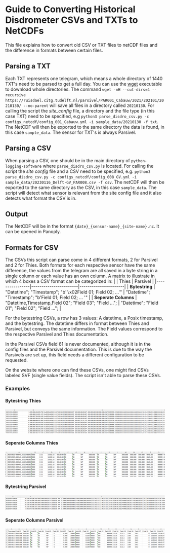 # Guide to Converting Historical Disdrometer CSVs and TXTs to NetCDFs

This file explains how to convert old CSV or TXT files to netCDF files and the difference in formats between certain files. 

## Parsing a TXT
Each TXT represents one telegram, which means a whole directory of 1440 TXT's need to be parsed to get a full day. You can use the [wget](https://linuxize.com/post/wget-command-examples/) executable to download whole directories. The command `wget -nH --cut-dirs=4 --recursive https://ruisdael.citg.tudelft.nl/parsivel/PAR001_Cabauw/2021/202101/20210130/ --no-parent` will save all files in a directory called `20210130`.  For calling the script the *site_config* file, a directory and the file type (in this case TXT) need to be specified, e.g `python3 parse_disdro_csv.py -c configs_netcdf/config_001_Cabauw.yml -i sample_data/20210130 -f txt`. The NetCDF will then be exported to the same directory the data is found, in this case `sample_data`. The sensor for TXT's is always Parsivel.

## Parsing a CSV
When parsing a CSV, one should be in the main directory of `python-logging-software` where `parse_disdro_csv.py` is located. For calling the script the *site config* file and a CSV need to be specified, e.g. `python3 parse_disdro_csv.py -c configs_netcdf/config_008_GV.yml -i sample_data/20230116_Delft-GV_PAR008.csv -f csv`. The netCDF will then be exported to the same directory as the CSV, in this case `sample_data`. The script will detect what sensor is relevant from the site config file and it also detects what format the CSV is in.


## Output 
The NetCDF will be in the format `{date}_{sensor-name}_{site-name}.nc`. It can be opened in Panoply.

## Formats for CSV

The CSVs this script can parse come in 4 different formats, 2 for Parsivel and 2 for Thies. Both formats for each respective sensor have the same difference, the values from the telegram are all saved in a byte string in a single column or each value has an own column. A matrix to illustrate in which 4 boxes a CSV format can be categorized in:
|                | Thies | Parsivel   |
|----------------|-----------------------|----------------------|
| **Bytestring** |     "Datetime"; "Timestamp"; "b'$\backslash$x02Field 01; Field 02; ...'"    | "Datetime"; "Timestamp"; "b'Field 01; Field 02; ... '" |
| **Seperate Columns**    |     "Datetime,Timestamp,Field 02"; "Field 03"; "Field ...";  | "Datetime"; "Field 01"; "Field 02"; "Field ...";   |



For the bytestring CSVs, a row has 3 values: A datetime, a Posix timestamp, and the bytestring. The datetime differs in format between Thies and Parsivel, but conveys the same information. The Field values correspond to the respective Parsivel and Thies documentation.

In the Parsivel CSVs field 61 is never documented, although it is in the config files and the Parsivel documentation. This is due to the way the Parsivels are set up, this field needs a different configuration to be requested. 

On the website where one can find these CSVs, one might find CSVs labeled SVF (single value fields). The script isn't able to parse these CSVs.

### Examples
#### Bytestring Thies
![](docs/Thies_ByteSTr.png)
#### Seperate Columns Thies
![](docs/Thies_SV.png)

#### Bytestring Parsivel
![](docs/PAR_ByteStr.png)
#### Seperate Columns Parsivel
![](docs/PAR_SV.png)

